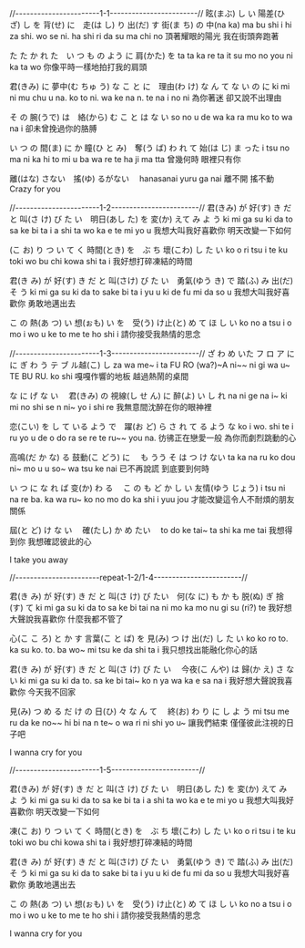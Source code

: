 
//-----------------------1-1------------------------//
眩(まぶ) し  い 陽差(ひ ざ) し  を 背(せ)  に　走(は し)  り 出(だ) す 街(ま ち) の  中(na ka)
   ma bu shi i      hi za shi. wo   se   ni.   ha shi  ri   da   su   ma chi no 
頂著耀眼的陽光  我在街頭奔跑著

た た か れ た　い つ も  の よう に 肩(かた) を
ta ta ka re ta it su mo no you  ni   ka ta wo
你像平時一樣地拍打我的肩頭

君(きみ) に  夢中(む  ちゅ う) な  こ と  に　理由(わ け) な ん て  な い の に
   ki mi ni      mu  chu  u  na.  ko to ni.     wa ke  na n. te na i no  ni
為你著迷  卻又說不出理由

そ の 腕(うで) は　絡(から) む  こ と は  な い
so no    u de wa    ka ra  mu ko to wa na  i
卻未曾挽過你的胳膊

い つ の 間(ま) に か 瞳(ひ と み)　奪(う ば) わ れ て 始(は じ) ま  った
i tsu no   ma  ni ka   hi to mi      u ba  wa re te    ha ji  ma tta
曾幾何時  眼裡只有你

離(はな) さない　搖(ゆ) るがない　
hanasanai yuru ga nai
離不開 搖不動
Crazy for you

//-----------------------1-2------------------------//
君(きみ)  が 好(す) き だ と 叫(さ け) び た い　明日(あし  た) を 変(か) えて  み よ う
   ki mi ga    su  ki da to   sa ke  bi ta i       a shi ta wo    ka  e te mi yo  u
我想大叫我好喜歡你  明天改變一下如何


(こ お) り  つ  い て く 時間(とき) を　ぶ  ち 壞(こわ) し  た い
   ko o   ri tsu i  te ku      toki wo  bu chi   kowa  shi ta i
我好想打碎凍結的時間  

君(き み) が 好(す) き だ  と 叫(さけ) び た い　勇氣(ゆう き) で  踏(ふ) み 出(だ) そ う
   ki mi  ga   su  ki da to    sake  bi ta i       yu u ki  de    fu  mi    da  so u
我想大叫我好喜歡你  勇敢地邁出去

こ の 熱(あ つ) い 想(ぉも) い を　受(う) け止(と)  め て ほ し  い
ko no    a tsu  i    o mo  i wo     u   ke   to  me te ho shi i
請你接受我熱情的思念

//-----------------------1-3------------------------//
ざ わ め  いた  フ  ロ  ア       に　  に ぎ わ う   テ ブ ル越(こ) し
za wa me~ i ta FU  RO (wa?)~A  ni~~  ni gi wa u~  TE BU RU.  ko  shi
嘎嘎作響的地板  越過熱鬧的桌間 

な に げ な い　 君(きみ)  の 視線(し せ ん) に   醉(よ) い し れ
na ni ge na i~     ki mi no     shi se n   ni~    yo  i shi re
我無意間沈醉在你的眼神裡
 
恋(こい) を   し  て いる  よう で　躍(お ど) ら さ れ  て る    よう な
   ko i  wo. shi te i ru yo u de     o do  ra se re te ru~~ you  na.
彷彿正在戀愛一般  為你而劇烈跳動的心

高鳴(だ  か な) る 鼓動(こ どう) に　 も うう そ    は  つ   け  ない
     ta ka na  ru      ko dou  ni~  mo u u so~   wa tsu ke nai
已不再說謊  到底要到何時

い つ  に な れ ば  变(か) わ る　 こ の も ど  か し  い 友情(ゆう じょう)
i tsu ni na re ba.    ka  wa ru~ ko no mo do ka shi i      yuu   jou
才能改變這令人不耐煩的朋友關係

屆(と ど) け な い　   確(たし)   か め たい　
   to do  ke tai~      ta shi    ka me tai
我想得到你  我想確認彼此的心 

I take you away

//-----------------------repeat-1-2/1-4------------------------//

君(き み) が 好(す) き  だ と 叫(さ け) び たい　何(な に) も か も 脱(ぬ) ぎ 捨(す)       て
   ki mi  ga   su   ki da to   sa ke  bi tai     na ni  mo ka mo   nu  gi   su  (ri?) te
我好想大聲說我喜歡你  什麼我都不管了

心(こ こ ろ) と   か  す 言葉(こ と   ば) を  見(み) つ  け 出(だ) し  た い
   ko ko ro  to. ka su      ko. to. ba  wo~    mi  tsu ke   da  shi ta i
我只想找出能融化你心的話  

君(き み) が 好(す) き だ と  叫(さ け) び た い　  今夜(こ んや) は 歸(か え) さ な い
   ki mi  ga   su  ki da to.    sa ke  bi tai~        ko n ya  wa   ka e   sa na i
我好想大聲說我喜歡你  今天我不回家

見(み) つ   め る だ け の   日(ひ) 々 な ん て　  終(お) わ り に し  よ  う
   mi  tsu me ru da ke no~~    hi bi na n  te~      o  wa ri ni shi yo  u~
讓我們結束   僅僅彼此注視的日子吧

I wanna cry for you

//-----------------------1-5------------------------//

君(きみ)  が 好(す) き だ と 叫(さ け) び た い　明日(あし  た) を 変(か) えて  み よ う
   ki mi ga    su  ki da to   sa ke  bi ta i       a shi ta wo    ka  e te mi yo  u
我想大叫我好喜歡你  明天改變一下如何

凍(こ お) り  つ  い て く 時間(とき) を　ぶ  ち 壞(こわ) し  た い
   ko o   ri tsu i  te ku      toki wo  bu chi   kowa  shi ta i
我好想打碎凍結的時間  

君(き み) が 好(す) き だ  と 叫(さけ) び た い　勇氣(ゆう き) で  踏(ふ) み 出(だ) そ う
   ki mi  ga   su  ki da to    sake  bi ta i       yu u ki  de    fu  mi    da  so u
我想大叫我好喜歡你  勇敢地邁出去

こ の 熱(あ つ) い 想(ぉも) い を　受(う) け止(と)  め て ほ し  い
ko no    a tsu  i    o mo  i wo     u   ke   to  me te ho shi i
請你接受我熱情的思念

I wanna cry for you